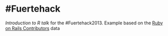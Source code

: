 #Fuertehack
==========

*Introduction to R talk* for the #Fuertehack2013.
Example based on the [Ruby on Rails Contributors](http://contributors.rubyonrails.org/) data
